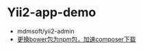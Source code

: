 # Yii2-app-demo

* mdmsoft/yii2-admin
* [更换bower包为npm包，加速composer下载](https://www.yiichina.com/tutorial/1676)